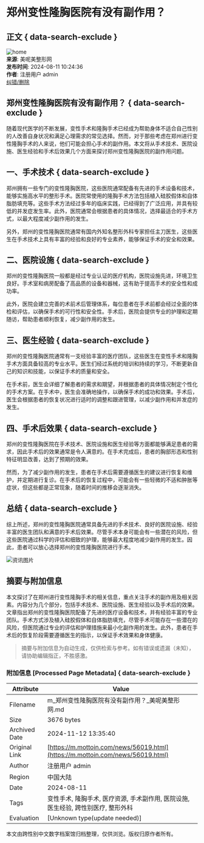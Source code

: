 # 郑州变性隆胸医院有没有副作用？

## 正文 { data-search-exclude }


![home](/static/picture/mianbaoxie.png)  
**来源**: 美呢美整形网  
**发布时间**: 2024-08-11 10:24:36  
**作者**: 注册用户 admin  
[纠错/删除](http://wpa.qq.com/msgrd?v=3&uin=1984511024&site=qq&menu=yes)

## 郑州变性隆胸医院有没有副作用？ { data-search-exclude }

随着现代医学的不断发展，变性手术和隆胸手术已经成为帮助身体不适合自己性别的人改善自身状况和满足心理需求的常见选择。然而，对于那些考虑在郑州进行变性隆胸手术的人来说，他们可能会担心手术的副作用。本文将从手术技术、医院设施、医生经验和手术后效果几个方面来探讨郑州变性隆胸医院的副作用问题。

## 一、手术技术 { data-search-exclude }

郑州拥有一些专门的变性隆胸医院，这些医院通常配备有先进的手术设备和技术，能够实施高水平的整形手术。医院常使用的隆胸手术方法包括植入硅胶假体和自体脂肪填充等。这些手术方法经过多年的临床实践，已经得到了广泛应用，并具有较低的并发症发生率。此外，医院通常会根据患者的具体情况，选择最适合的手术方式，以最大程度减少副作用的发生。

另外，郑州的变性隆胸医院通常有国内外知名整形外科专家担任主刀医生，这些医生在手术技术上具有丰富的经验和良好的专业素养，能够保证手术的安全和效果。

## 二、医院设施 { data-search-exclude }

郑州的变性隆胸医院一般都是经过专业认证的医疗机构，医院设施先进，环境卫生良好。手术室和病房配备了高品质的设备和器械，这有助于提高手术的安全性和成功率。

此外，医院会建立完善的术前术后管理体系，每位患者在手术前都会经过全面的体检和评估，以确保手术的可行性和安全性。手术后，医院会提供专业的护理和定期随访，帮助患者顺利恢复，减少副作用的发生。

## 三、医生经验 { data-search-exclude }

郑州的变性隆胸医院通常有一支经验丰富的医疗团队，这些医生在变性手术和隆胸手术方面具备较高的专业水平。医生们经过系统的培训和持续的学习，不断更新自己的知识和技能，以保证手术的质量和安全。

在手术前，医生会详细了解患者的需求和期望，并根据患者的具体情况制定个性化的手术方案。在手术中，医生会准确地操作，以确保手术的成功和效果。手术后，医生会根据患者的恢复状况进行适时的调整和跟进管理，以减少副作用和并发症的发生。

## 四、手术后效果 { data-search-exclude }

郑州的变性隆胸医院在手术技术、医院设施和医生经验等方面都能够满足患者的需求，因此手术后的效果通常是令人满意的。在手术完成后，患者的胸部形态和性别特征明显改善，达到了预期的效果。

然而，为了减少副作用的发生，患者在手术后需要遵循医生的建议进行恢复和维护，并定期进行复诊。在手术后的恢复过程中，可能会有一些轻微的不适和肿胀等症状，但这些都是正常现象，随着时间的推移会逐渐消失。

## 总结 { data-search-exclude }

综上所述，郑州的变性隆胸医院通常具备先进的手术技术、良好的医院设施、经验丰富的医生团队和满意的手术后效果。尽管手术本身可能会有一些潜在的风险，但这些医院通过科学的评估和细致的护理，能够最大程度地减少副作用的发生。因此，患者可以放心选择郑州的变性隆胸医院进行手术。

![资讯图片](/static/picture/zixun.jpg)

## 摘要与附加信息

<!-- tcd_abstract -->
本文探讨了在郑州进行变性隆胸手术的相关信息，重点关注手术的副作用及相关因素。内容分为几个部分，包括手术技术、医院设施、医生经验以及手术后的效果。文章指出郑州的变性隆胸医院配备了先进的医疗设备和技术，并有经验丰富的专业团队。手术方式涉及植入硅胶假体和自体脂肪填充，尽管手术可能存在一些潜在的风险，但医院通过专业的评估和护理措施来最小化副作用的发生。此外，患者在手术后的恢复阶段需要遵循医生的指示，以保证手术效果和身体健康。
<!-- tcd_abstract_end -->

> 摘要与附加信息为自动生成，仅供检索与参考。如有错误或遗漏（未知），请协助编辑指正，不胜感激。

### 附加信息 [Processed Page Metadata] { data-search-exclude }

| Attribute       | Value                                  |
|-----------------|----------------------------------------|
| Filename        | m_郑州变性隆胸医院有没有副作用？_美呢美整形网.md                             |
| Size            | 3676 bytes                           |
| Archived Date   | 2024-11-12 13:35:40                             |
| Original Link   | [https://m.mottoin.com/news/56019.html](https://m.mottoin.com/news/56019.html)                       |
| Author          | 注册用户 admin                               |
| Region          | 中国大陆                               |
| Date            | 2024-08-11                                 |
| Tags            | 变性手术, 隆胸手术, 医疗资源, 手术副作用, 医院设施, 医生经验, 跨性别医疗, 整形外科                                 |
| Evaluation            | [Unknown type(update needed)]                                 |
<!-- tcd_table_end -->

本文由跨性别中文数字档案馆归档整理，仅供浏览。版权归原作者所有。
